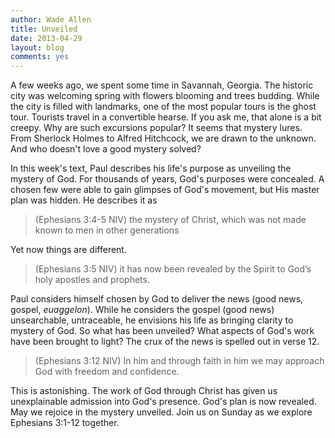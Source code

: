 ```yaml
---
author: Wade Allen
title: Unveiled
date: 2013-04-29
layout: blog
comments: yes
---
```


A few weeks ago, we spent some time in Savannah, Georgia. The historic city was welcoming spring with flowers blooming and trees budding. While the city is filled with landmarks, one of the most popular tours is the ghost tour. Tourists travel in a convertible hearse. If you ask me, that alone is a bit creepy. Why are such excursions popular? It seems that mystery lures. From Sherlock Holmes to Alfred Hitchcock, we are drawn to the unknown. And who doesn't love a good mystery solved?

In this week's text, Paul describes his life's purpose as unveiling the mystery of God. For thousands of years, God's purposes were concealed. A chosen few were able to gain glimpses of God's movement, but His master plan was hidden. He describes it as

>(Ephesians 3:4-5 NIV) the mystery of Christ, which was not made known to men in other generations

Yet now things are different. 

>(Ephesians 3:5 NIV) it has now been revealed by the Spirit to God’s holy apostles and prophets.

Paul considers himself chosen by God to deliver the news (good news, gospel, *euaggelon*). While he considers the gospel (good news) unsearchable, untraceable, he envisions his life as bringing clarity to mystery of God. So what has been unveiled? What aspects of God's work have been brought to light? The crux of the news is spelled out in verse 12. 

>(Ephesians 3:12 NIV) In him and through faith in him we may approach God with freedom and confidence. 

This is astonishing. The work of God through Christ has given us unexplainable admission into God's presence. God's plan is now revealed. May we rejoice in the mystery unveiled. Join us on Sunday as we explore Ephesians 3:1-12 together.